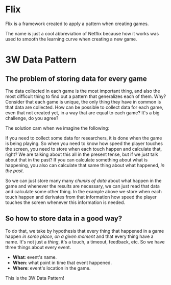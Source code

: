 # Flix

Flix is a framework created to apply a pattern when creating games.

The name is just a cool abbreviation of Netflix because how it works was used to smooth the learning curve when creating a new game.

# 3W Data Pattern

## The problem of storing data for every game

The data collected in each game is the most important thing, and also the most difficult thing to find out a pattern that generalizes each of them. Why? Consider that each game is unique, the only thing they have in common is that data are collected. How can be possible to collect data for each game, even that not created yet, in a way that are equal to each game? It's a big challenge, do you agree?

The solution cam when we imagine the following:

If you need to collect some data for researchers, it is done when the game is being playing. So when you need to know how speed the player touches the screen, you need to store when each touch happen and calculate that, right? We are talking about this all in the present tense, but if we just talk about that in the past? If you can calculate something about what is happening, you also can calculate that same thing about what happened, *in the past*. 

So we can just store many many *chunks of data* about what happen in the game and whenever the results are necessary, we can just read that data and calculate some other thing. In the example above we store when each touch happen and derivates from that information how speed the player touches the screen whenever this information is needed.

## So how to store data in a good way?

To do that, we take by hypothesis that every thing that happened in a game happen *in some place*, *on a given moment* and that every thing have a name. It's not just a *thing*, it's a touch, a timeout, feedback, etc. So we have three things about every event.

- **What**: event's name.
- **When**: what point in time that event happened.
- **Where**: event's location in the game.

This is the 3W Data Pattern!

